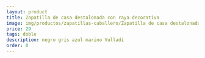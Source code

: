 ```yaml
---
layout: product
title: Zapatilla de casa destalonada con raya decorativa
image: img/productos/zapatillas-caballero/Zapatilla de casa destalonada con raya decorativa=29=doble=negro gris azul marino Vulladi.webp
price: 29
tags: doble
description: negro gris azul marino Vulladi
order: 0
---
```

